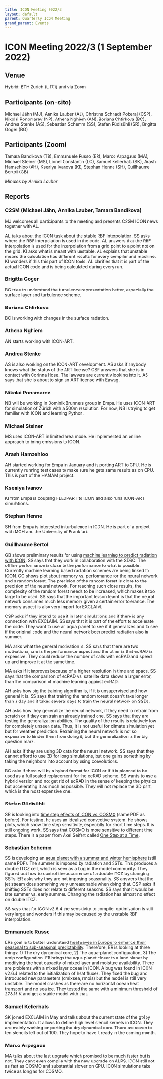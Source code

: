 ```yaml
---
title: ICON Meeting 2022/3
layout: default
parent: Quarterly ICON Meeting
grand_parent: Events
---
```


# ICON Meeting 2022/3 (1 September 2022)

## Venue
Hybrid: ETH Zurich (L 17.1) and via Zoom

## Participants (on-site)
Michael Jähn (MJ), Annika Lauber (AL), Christina Schnadt Poberaj (CSP),  Nikolai Ponomarev (NP), Athena Nghiem (AN), Boriana Chtirkova (BC), Andrea Stenke (AS), Sebastian Schemm (SS), Stefan Rüdisühli (SR),  Brigitta Goger (BG)

## Participants (Zoom)
Tamara Bandikova (TB), Emmanuele Russo (ER), Marco Arpagaus (MA), Michael Steiner (MS), Lionel Constantin (LC), Samuel Kellerhals (SK), Arash Hamzehloo (AH), Kseniya Ivanova (KI), Stephan Henne (SH), Guillhaume Bertoli (GB)

_Minutes by Annika Lauber_

## Reports
### C2SM (Michael Jähn, Annika Lauber, Tamara Bandikova)
MJ welcomes all participants to the meeting and presents [C2SM ICON news](https://polybox.ethz.ch/index.php/s/ElvW5bG12l9RqPy) together with AL.

AL talks about the ICON task about the stable RBF interpolation.
SS asks where the RBF interpolation is used in the code.
AL answers that the RBF interpolation is used for the interpolation from a grid point to a point not on the grid.
KI asks what is meant with unstable.
AL explains that unstable means the calculation has different results for every compiler and machine.
KI wonders if this this part of ICON tools.
AL clarifies that it is part of the actual ICON code and is being calculated during every run.

### Brigitta Goger
BG tries to understand the turbulence representation better, especially the surface layer and turbulence scheme.

### Boriana Chtirkova
BC is working with changes in the surface radiation.

### Athena Nghiem
AN starts working with ICON-ART.

### Andrea Stenke
AS is also working on the ICON-ART development.
AS asks if anybody knows what the status of the ART license?
CSP answers that she is in contact with Corinna Hose. The lawyers are currently looking into it.
AS says that she is about to sign an ART license with Eawag.

### Nikolai Ponomarev
NB will be working in Dominik Brunners group in Empa. He uses ICON-ART for simulation of Zürich with a 500m resolution. For now, NB is trying to get familiar with ICON and learning Python.

### Michael Steiner
MS uses ICON-ART in limited area mode. He implemented an online approach to bring emissions to ICON.

### Arash Hamzehloo
AH started working for Empa in January and is porting ART to GPU. He is currently running test cases to make sure he gets same results as on CPU. This is part of the HAMAM project.

### Kseniya Ivanov
KI from Empa is coupling FLEXPART to ICON and also runs ICON-ART simulations.

### Stephan Henne
SH from Empa is interested in turbulence in ICON. He is part of a project with MCH and the University of Frankfurt.

### Guillhaume Bertoli
GB shows preliminary results for using [machine learning to predict radiation with ICON](https://polybox.ethz.ch/index.php/s/PsjdlUpenAnnH71).
SS says that they work in collaboration with the SDSC. The offline performance is close to the performance to what is possible. Currently machine learning based radiation schemes are being linked to ICON.
GC shows plot about memory vs. performance for the neural network and a random forest. The precision of the random forest is close to the precision of the neural network. For reaching such close results, the complexity of the random forest needs to be increased, which makes it too large to be used.
SS says that the important lesson learnt is that the neural network consumes much less memory given a certain error tolerance. The memory aspect is also very import for EXCLAIM.

CSP asks if they intend to use it in later simulations and if there is any connection with EXCLAIM.
SS says that it is part of the effort to accelerate the code. They want to use an aqua planet to see if it generalizes and to see if the original code and the neural network both predict radiation also in summer.

MA asks what the general motivation is.
SS says that there are two motivations, one is the performance aspect and the other is that ecRAD is expensive. They could reduce the number of calls with ecRAD and speed up and improve it at the same time.

MA asks if it improves because of a higher resolution in time and space. 
SS says that the comparison of ecRAD vs. satellite data shows a larger error, than the comparison of machine learning against ecRAD. 

AH asks how big the training algorithm is, if it is unsupervised and how general it is.
SS says that training the random forest doesn’t take longer than a day and it takes several days to train the neural network on SSDs.

AH asks how they generalize the neural network, if they need to retrain from scratch or if they can train an already trained one.
SS says that they are testing the generalization abilities. The quality of the results is relatively low for completely unseen data. Thus, it is not useful for climate simulation yet but for weather prediction. Retraining the neural network is not so expensive to hinder them from doing it, but the generalization is the big question mark.

AH asks if they are using 3D data for the neural network.
SS says that they cannot afford to use 3D for long simulations, but one gains something by taking the neighbors into account by using convolutions.

BG asks if there will by a hybrid format for ICON or if it is planned to be used as a full scaled replacement for the ecRAD scheme.
SS wants to use a hybrid version and not get rid of ecRAD in the sense of keeping the physics but accelerating it as much as possible. They will not replace the 3D part, which is the most expensive one.

### Stefan Rüdisühli 
SR is looking into [time step effects of ICON vs. COSMO](https://polybox.ethz.ch/index.php/s/PsjdlUpenAnnH71) (same PDF as before). For testing, he uses an idealized convective system. He shows plots, which show time step sensitivity, especially for short time steps. It is still ongoing work.
SS says that COSMO is more sensitive to different time steps. There is a paper from Axel Seifert called [One Step at a Time](https://agupubs.onlinelibrary.wiley.com/doi/abs/10.1029/2018MS001418). 

### Sebastian Schemm
SS is developing an [aqua planet with a summer and winter hemisphere](https://polybox.ethz.ch/index.php/s/PsjdlUpenAnnH71) (still same PDF). The summer is imposed by radiation and SSTs. This produces a double ITCZ cell, which is seen as a bug in the model community. They figured out how to control the occurrence of a double ITCZ by changing SSTs.
ER asks why they are not imposing seasonality.
SS answers that the jet stream does something very unreasonable when doing that.
CSP asks if shifting SSTs does not relate to different seasons.
SS says that it would be late summer vs. early summer. Changing the radiation has almost no effect on double ITCZ.

SS says that for ICON v2.6.4 the sensitivity to compiler optimization is still very large and wonders if this may be caused by the unstable RBF interpolation.

### Emmanuele Russo 
ERs goal is to better understand [heatwaves in Europe to enhance their seasonal to sub-seasonal predictability](https://polybox.ethz.ch/index.php/s/tAape9Xm3cEcqDF). Therefore, ER is looking at three things: 1) The dry dynamical core, 2) The aqua-planet configuration, 3) The amip configuration.
ER brings the aqua planet closer to a land planet by modifying the heat capacity of mixed layer and moisture availability. There are problems with a mixed layer ocean in ICON. A bug was found in ICON v2.6.4 related to the initialization of heat fluxes. They fixed the bug and introduced new parameters (dmixsea, rmois) but the model is still very unstable. The model crashes as there are no horizontal ocean heat transport and no sea ice. They tested the same with a minimum threshold of 273.15 K and get a stable model with that.

### Samuel Kellerhals
SK joined EXCLAIM in May and talks about the current state of the gt4py implementation. It allows to define high level stencil kernels in ICON. They are mainly working on porting the dry dynamical core. There are seven to ten stencils left out of 100. They hope to have it ready in the coming month.

### Marco Arpagaus
MA talks about the last upgrade which promised to be much faster but is not. They can’t even compile with the new upgrade on ALPS. ICON still not as fast as COSMO and substantial slower on GPU. ICON simulations take twice as long as for COSMO.
